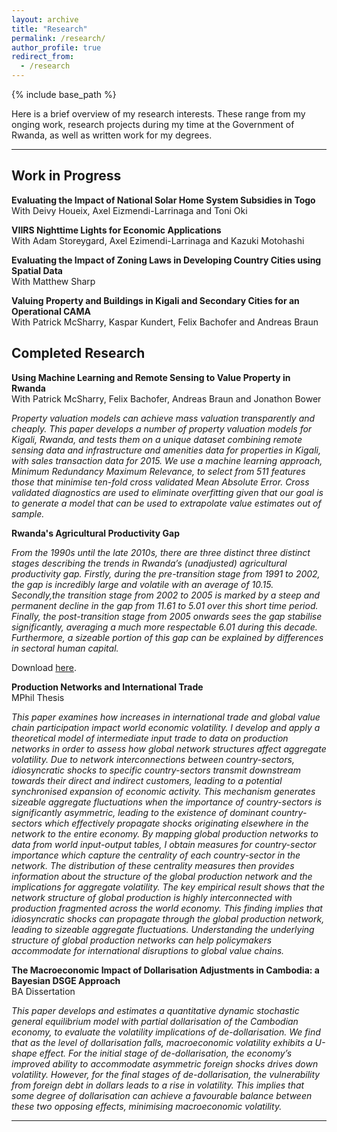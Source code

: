 ```yaml
---
layout: archive
title: "Research"
permalink: /research/
author_profile: true
redirect_from:
  - /research
---
```


{% include base_path %}

Here is a brief overview of my research interests. These range from my onging work, research projects during my time at the Government of Rwanda, as well as written work for my degrees.

---
## Work in Progress

**Evaluating the Impact of National Solar Home System Subsidies in Togo**  
With Deivy Houeix, Axel Eizmendi-Larrinaga and Toni Oki

**VIIRS Nighttime Lights for Economic Applications**  
With Adam Storeygard, Axel Ezimendi-Larrinaga and Kazuki Motohashi

**Evaluating the Impact of Zoning Laws in Developing Country Cities using Spatial Data**  
With Matthew Sharp

**Valuing Property and Buildings in Kigali and Secondary Cities for an Operational CAMA**  
With Patrick McSharry, Kaspar Kundert, Felix Bachofer and Andreas Braun

## Completed Research

**Using Machine Learning and Remote Sensing to Value Property in Rwanda**  
With Patrick McSharry, Felix Bachofer, Andreas Braun and Jonathon Bower  

*Property valuation models can achieve mass valuation transparently and cheaply. This paper
develops a number of property valuation models for Kigali, Rwanda, and tests them on a unique dataset combining remote sensing data and infrastructure and amenities data for properties in Kigali, with sales transaction data for 2015. We use a machine learning approach, Minimum Redundancy Maximum Relevance, to select from 511 features those that minimise ten-fold cross validated Mean Absolute Error. Cross validated diagnostics are used to eliminate overfitting given that our goal is to generate a model that can be used to extrapolate value estimates out of sample.*

**Rwanda's Agricultural Productivity Gap**

*From the 1990s until the late 2010s, there are three distinct three distinct stages describing the trends in Rwanda’s (unadjusted) agricultural productivity gap. Firstly, during the pre-transition stage from 1991 to 2002, the gap is incredibly large and volatile with an average of 10.15. Secondly,the transition stage from 2002 to 2005 is marked by a steep and permanent decline in the gap from 11.61 to 5.01 over this short time period. Finally, the post-transition stage from 2005 onwards sees the gap stabilise significantly, averaging a much more respectable 6.01 during this decade. Furthermore, a sizeable portion of this gap can be explained by differences in sectoral human capital.*

Download [here](https://github.com/pbrimble/pbrimble.github.io/raw/master/files/rwanda_apg_2018_02.pdf).


**Production Networks and International Trade**   
MPhil Thesis

*This paper examines how increases in international trade and global value chain participation impact world economic volatility. I develop and apply a theoretical model of intermediate input trade to data on production networks in order to assess how global network structures affect aggregate volatility. Due to network interconnections between country-sectors, idiosyncratic shocks to specific country-sectors transmit downstream towards their direct and indirect customers, leading to a potential synchronised expansion of economic activity. This mechanism generates sizeable aggregate fluctuations when the importance of country-sectors is significantly asymmetric, leading to the existence of dominant country-sectors which effectively propagate shocks originating elsewhere in the network to the entire economy. By mapping global production networks to data from world input-output tables, I obtain measures for country-sector importance which capture the centrality of each country-sector in the network. The distribution of these centrality measures then provides information about the structure of the global production network and the implications for aggregate volatility. The key empirical result shows that the network structure of global production is highly interconnected with production fragmented across the world economy. This finding implies that idiosyncratic shocks can propagate through the global production network, leading to sizeable aggregate fluctuations. Understanding the underlying structure of global production networks can help policymakers accommodate for international disruptions to global value chains.*

**The Macroeconomic Impact of Dollarisation Adjustments in Cambodia: a Bayesian DSGE Approach**  
BA Dissertation

*This paper develops and estimates a quantitative dynamic stochastic general equilibrium model with partial dollarisation of the Cambodian economy, to evaluate the volatility implications of de-dollarisation. We find that as the level of dollarisation falls, macroeconomic volatility exhibits a U-shape effect. For the initial stage of de-dollarisation, the economy’s improved ability to accommodate asymmetric foreign shocks drives down volatility. However, for the final stages of de-dollarisation, the vulnerability from foreign debt in dollars leads to a rise in volatility. This implies that some degree of dollarisation can achieve a favourable balance between these two opposing effects, minimising macroeconomic volatility.*


<!--
---
# Econometrics

## Repeated *k*-Fold Cross-Validation Estimators

For estimation and inference on heterogenous treatment effects, Chernozhukov et al. (2019) use a repeated split-sample estimator. The benefits of this estimator is to avoid over-fitting the data and other irregularities, but comes at the cost of lower power as only a proportion of the data is used for inference. I am interested to see if a *k*-fold cross-validated estimator could achieve similar benefits, but allowing for the entire data to be used for inference.

The idea is relatively simple. In the split-sample estimator, the data is split into a training sample (A) and a validation sample (B). Conditional average treatment effects (CATE) are estimated using the training sample, then predictions are made using the validation sample, upon which inference is performed. Suppose that *k*=2, then the 2-fold cross-validated estimator would split the data into two samples (A and B) like with the split-sample estimator. The difference is that instead of only obtaining predictions for Sample B using a model trained with Sample A, I supplement this with predictions for Sample A using a model trained with Sample B. Therefore, all the predictions are out-of-sample and inference can then be performed on the entire sample.
-->
---
